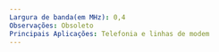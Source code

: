 ```yaml
---
Largura de banda(em MHz): 0,4
Observações: Obsoleto
Principais Aplicações: Telefonia e linhas de modem
---
```

